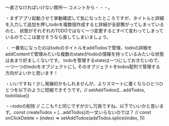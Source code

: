 〜直さなければいけない箇所〜
コメントから・・・。

・まずアプリ起動させて挙動確認して気になったところですが、タイトルと詳細を入力して追加を押しtodoを複数個作成すると詳細が全部繋がってしまっているのと、
状態がそれぞれのTODOではなく一つ変更するとすべて変わってしまっているのでここは直せそうなら直してしまいましょう。

・ 一番気になったのはtodoのタイトルをaddTodosで管理、todoの詳細をaddContentで管理みたいな複数のstateがtodoの情報を持っているみたいな状態はあまり好ましくないです。
todoを管理するstateは一つにしておきたいので、一つ一つのtodoをオブジェクトにし
そのオブジェクトをtodos配列で管理する方向がよいかと思います！

・いいですね！少し発展的かもしれませんが、よりスマートに書くならひとつひとつを以下のように短縮できそうです。// setAddTodos([...addTodos, todoValue])

・~todoの削除
  // ここも↑と同じですが少し冗長ですね。以下でいいかと思います。const createTodos = [...addTodos]の一文いらないのでは？
  // const onClickDelete = (index) => setAddTodos(addTodos.splice(index, 1))

<!-- ・ アプリ起動して検証ツール開くとEach child in a list should have a unique "key" propというエラーが出ているかと思います。 map等ループ処理しているブロック内では、一番親要素にkeyという値を渡す必要があります！エラー文をコピペするなどして対処法調べてみてください！ -->
